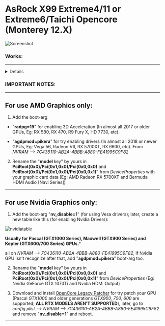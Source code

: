[OpenCore Legacy Patcher]: https://github.com/dortania/OpenCore-Legacy-Patcher/releases

# AsRock X99 Extreme4/11 or Extreme6/Taichi Opencore (Monterey 12.X)

![Screenshot](https://i.imgur.com/AcR3B6S.png)

### Works:
---
<details>

- Installer Boot ✅ (Installation on SATA: ~30/35 minutes | Installation on Nvme: ~20/25)

- System Boot ✅

- USB Ports ✅ (Only 11 USB Ports may be work; MacOS have a limitation until CPU 22 lines for USB)

- Screen ✅ (1336x768, 1080x1920)

- eSATA Port ✅ (If is empty: SATA3_3 on Extreme4 and Extreme6, SATA3_3 or SATA3_1 on Extreme11)

- Audio Card ✅ (Inputs and Outputs)

- Ethernet ✅

- PCI Express Ports ✅ (Less the ports: PCIE5 if M.2 NVMe is available on Extreme4 and Extreme6)

- Sleep Mode ✅

</details>


### IMPORTANT NOTES:
---

## For use AMD Graphics only:

1. Add the boot-arg:

- "**radpg=15**" for enabling 3D Acceleration (In almost all 2017 or older GPUs, Eg: RX 580, RX 470, R9 Fury X, HD 7730, etc).

- "**agdpmod=pikera**" for try enabling drivers (In almost all 2018 or newer GPUs, Eg: Vega 56, Radeon VII, RX 5700XT, RX 6600, etc).
From *NVRAM --> 7C436110-AB2A-4BBB-A880-FE41995C9F82*

2. Rename the "**model** key" by yours in **PciRoot(0x0)/Pci(0x1,0x0)/Pci(0x0,0x0)** and **PciRoot(0x0)/Pci(0x1,0x0)/Pci(0x0,0x1)**" from *DeviceProperties* with your graphic card data (Eg: AMD Radeon RX 5700XT and Bermuda HDMI Audio [Navi Series])

---

## For use Nvidia Graphics only:

1. Add the boot-arg "**nv_disable=1**" (for using Vesa drivers); later, create a new table like this (for enabling Nvidia Drivers):

![nvidiatable](https://i.imgur.com/1crQGj1.png)

**Usually for Pascal (GTX1000 Series), Maxwell (GTX900 Series) and Kepler (GTX600/700 Series) GPUs.***

all on *NVRAM --> 7C436110-AB2A-4BBB-A880-FE41995C9F82*; if Nvidia GPU isn't recognize after that, add "**agdpmod=pikera**" boot-arg too.

2. Rename the "**model** key" by yours in **PciRoot(0x0)/Pci(0x1,0x0)/Pci(0x0,0x0)** and **PciRoot(0x0)/Pci(0x1,0x0)/Pci(0x0,0x1)**" from *DeviceProperties* (Eg: Nvidia GeForce GTX 1070Ti and Nvidia HDMI Output)

3. Download and install [OpenCore Legacy Patcher] for try patch your GPU (Pascal *GTX1000* and older generations *GTX900, 700, 600* are supported; **ALL RTX MODELS AREN'T SUPPORTED**), later, go to *config.plist --> NVRAM --> 7C436110-AB2A-4BBB-A880-FE41995C9F82* and remove "**nv_disable=1**" and reboot.

---



